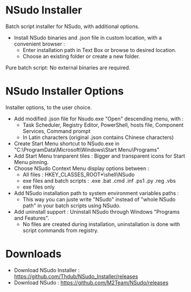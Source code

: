 # NSudo Installer
Batch script installer for NSudo, with additional options.
- Install NSudo binaries and .json file in custom location, with a convenient browser :
  - Enter installation path in Text Box or browse to desired location.
  - Choose an existing folder or create a new folder.

Pure batch script: No external binaries are required.

# NSudo Installer Options
Installer options, to the user choice.
- Add modified .json file for Nsudo.exe "Open" descending menu, with :
  - Task Scheduler, Registry Editor, PowerShell, hosts file, Component Services, Command prompt
  - In Latin characters (original .json contains Chinese characters)
- Create Start Menu shortcut to NSudo.exe in "C:\ProgramData\Microsoft\Windows\Start Menu\Programs\"
- Add Start Menu tranparent tiles : Bigger and transparent icons for Start Menu pinning.
- Choose NSudo Context Menu display options between :
  - All files : HKEY_CLASSES_ROOT\*\shell\NSudo
  - exe files and batch scripts : .exe  .bat  .cmd  .inf  .ps1  .py  .reg  .vbs
  - exe files only
- Add NSudo installation path to system environment variables paths :
  - This way you can juste write "NSudo" instead of "whole NSudo path" in your batch scripts using NSudo. 
- Add uninstall support : Uninstall NSudo through Windows "Programs and Features".
  - No files are created during installation, uninstallation is done with script commands from registry.

# Downloads
- Download NSudo Installer : https://github.com/Thdub/NSudo_Installer/releases
- Download NSudo : https://github.com/M2Team/NSudo/releases
